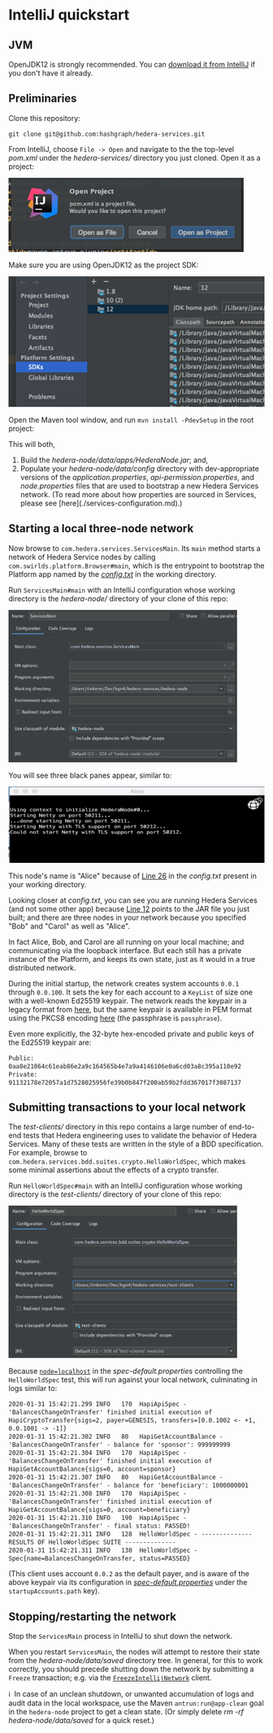 # IntelliJ quickstart

## JVM
OpenJDK12 is strongly recommended. You can [download it from IntelliJ](https://www.jetbrains.com/help/idea/sdk.html)
if you don't have it already. 

## Preliminaries

Clone this repository:
```
git clone git@github.com:hashgraph/hedera-services.git
```

From IntelliJ, choose `File -> Open` and navigate to the the top-level _pom.xml_ 
under the _hedera-services/_ directory you just cloned. Open it as a project:

<p>
    <img src="./assets/import-dialogue.png"/>
</p>

Make sure you are using OpenJDK12 as the project SDK:

<p>
    <img src="./assets/sdk-12.png"/>
</p>

Open the Maven tool window, and run `mvn install -PdevSetup` in the root project:

This will both, 
<ol>
  <li>Build the <i>hedera-node/data/apps/HederaNode.jar</i>; and,
  <li>Populate your <i>hedera-node/data/config</i> directory with 
  dev-appropriate versions of the <i>application.properties</i>,
  <i>api-permission.properties</i>, and <i>node.properties</i> 
  files that are used to bootstrap a new Hedera Services network.
  (To read more about how properties are sourced in Services, 
   please see [here](./services-configuration.md).)
</ol>

## Starting a local three-node network

Now browse to `com.hedera.services.ServicesMain`. Its
`main` method starts a network of Hedera Service nodes by 
calling `com.swirlds.platform.Browser#main`, which is the
entrypoint to bootstrap the Platform app named by the
[_config.txt_](../hedera-node/config.txt) in the working 
directory.

Run `ServicesMain#main` with an IntelliJ configuration whose working 
directory is the _hedera-node/_ directory of your clone of this repo:

<p>
    <img src="./assets/node-configuration.png" height="300" width="450" />
</p>

You will see three black panes appear, similar to:

<p>
    <img src="./assets/node-startup.png" height="150" width="600"/>
</p>

This node's name is "Alice" because of [Line 26](../hedera-node/config.txt#L26)
in the _config.txt_ present in your working directory. 

Looking closer at _config.txt_, you can see you are running Hedera Services 
(and not some other app) because [Line 12](../hedera-node/config.txt#L12) 
points to the JAR file you just built; and there are three nodes in your 
network because you specified "Bob" and "Carol" as well as "Alice".

In fact Alice, Bob, and Carol are all running on your local machine; and 
communicating via the loopback interface. But each still has a private 
instance of the Platform, and keeps its own state, just as it would in a 
true distributed network.

During the initial startup, the network creates system accounts `0.0.1` through `0.0.100`. 
It sets the key for each account to a `KeyList` of size one with a well-known Ed25519 
keypair. The network reads the keypair in a legacy format from [here](../hedera-node/data/onboard/StartUpAccount.txt), 
but the same keypair is available in PEM format using the PKCS8 encoding 
[here](../hedera-node/data/onboard/devGenesisKeypair.pem) (the passphrase is `passphrase`).

Even more explicitly, the 32-byte hex-encoded private and public keys of the Ed25519 keypair are:
```
Public: 0aa8e21064c61eab86e2a9c164565b4e7a9a4146106e0a6cd03a8c395a110e92
Private: 91132178e72057a1d7528025956fe39b0b847f200ab59b2fdd367017f3087137
```

## Submitting transactions to your local network

The _test-clients/_ directory in this repo contains a large number of 
end-to-end tests that Hedera engineering uses to validate the behavior of 
Hedera Services. Many of these tests are written in the style of a BDD 
specification. For example, browse to 
`com.hedera.services.bdd.suites.crypto.HelloWorldSpec`, which makes some minimal
assertions about the effects of a crypto transfer.

Run `HelloWorldSpec#main` with an IntelliJ configuration whose working 
directory is the _test-clients/_ directory of your clone of this repo:

<p>
    <img src="./assets/spec-configuration.png" height="300" width="450" />
</p>

Because [`node=localhost`](../test-clients/src/main/resource/spec-default.properties)
in the _spec-default.properties_ controlling the `HelloWorldSpec` test, this
will run against your local network, culminating in logs similar to:

```
2020-01-31 15:42:21.299 INFO   170  HapiApiSpec - 'BalancesChangeOnTransfer' finished initial execution of HapiCryptoTransfer{sigs=2, payer=GENESIS, transfers=[0.0.1002 <- +1, 0.0.1001 -> -1]}
2020-01-31 15:42:21.302 INFO   80   HapiGetAccountBalance - 'BalancesChangeOnTransfer' - balance for 'sponsor': 999999999
2020-01-31 15:42:21.304 INFO   170  HapiApiSpec - 'BalancesChangeOnTransfer' finished initial execution of HapiGetAccountBalance{sigs=0, account=sponsor}
2020-01-31 15:42:21.307 INFO   80   HapiGetAccountBalance - 'BalancesChangeOnTransfer' - balance for 'beneficiary': 1000000001
2020-01-31 15:42:21.308 INFO   170  HapiApiSpec - 'BalancesChangeOnTransfer' finished initial execution of HapiGetAccountBalance{sigs=0, account=beneficiary}
2020-01-31 15:42:21.310 INFO   190  HapiApiSpec - 'BalancesChangeOnTransfer' - final status: PASSED!
2020-01-31 15:42:21.311 INFO   128  HelloWorldSpec - -------------- RESULTS OF HelloWorldSpec SUITE --------------
2020-01-31 15:42:21.311 INFO   130  HelloWorldSpec - Spec{name=BalancesChangeOnTransfer, status=PASSED}
``` 
(This client uses account `0.0.2` as the default payer, and is aware of the above
keypair via its configuration in [_spec-default.properties_](../test-clients/src/main/resource/spec-default.properties)
under the `startupAccounts.path` key). 

## Stopping/restarting the network
Stop the `ServicesMain` process in IntelliJ to shut down the network.

When you restart `ServicesMain`, the nodes will attempt to restore their
state from the _hedera-node/data/saved_ directory tree. 
In general, for
this to work correctly, you should precede shutting down the network
by submitting a `Freeze` transaction; e.g. via the 
[`FreezeIntellijNetwork`](../test-clients/src/main/java/com/hedera/services/bdd/suites/freeze/FreezeIntellijNetwork.java)
client.

:information_source:&nbsp; In case of an unclean shutdown, or unwanted 
accumulation of logs and audit data in the local workspace, use the 
Maven `antrun:run@app-clean` goal in the `hedera-node` project to get 
a clean state. (Or simply delete _rm -rf hedera-node/data/saved_ for a 
quick reset.)


